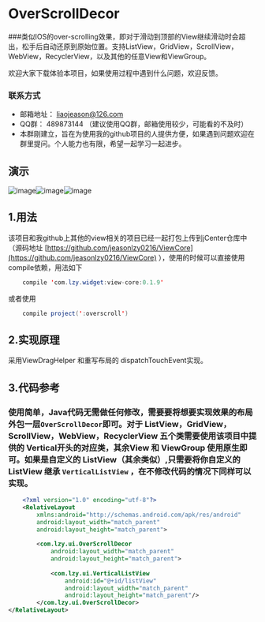 # OverScrollDecor
###类似IOS的over-scrolling效果，即对于滑动到顶部的View继续滑动时会超出，松手后自动还原到原始位置。支持ListView，GridView，ScrollView，WebView，RecyclerView，以及其他的任意View和ViewGroup。

欢迎大家下载体验本项目，如果使用过程中遇到什么问题，欢迎反馈。

### 联系方式
 * 邮箱地址： liaojeason@126.com
 * QQ群： 489873144 （建议使用QQ群，邮箱使用较少，可能看的不及时）
 * 本群刚建立，旨在为使用我的github项目的人提供方便，如果遇到问题欢迎在群里提问。个人能力也有限，希望一起学习一起进步。


## 演示
 ![image](https://github.com/jeasonlzy0216/OverScrollDecor/blob/master/screenshots/demo0.png)![image](https://github.com/jeasonlzy0216/OverScrollDecor/blob/master/screenshots/demo2.gif)![image](https://github.com/jeasonlzy0216/OverScrollDecor/blob/master/screenshots/demo3.gif)

## 1.用法
该项目和我github上其他的view相关的项目已经一起打包上传到jCenter仓库中（源码地址 [https://github.com/jeasonlzy0216/ViewCore](https://github.com/jeasonlzy0216/ViewCore) ），使用的时候可以直接使用compile依赖，用法如下
```java
	compile 'com.lzy.widget:view-core:0.1.9'
```
或者使用
```java
    compile project(':overscroll')
```

## 2.实现原理 
采用ViewDragHelper 和重写布局的 dispatchTouchEvent实现。

## 3.代码参考
### 使用简单，Java代码无需做任何修改，需要要将想要实现效果的布局外包一层`OverScrollDecor`即可。对于 ListView，GridView，ScrollView，WebView，RecyclerView 五个类需要使用该项目中提供的 Vertical开头的对应类，其余View 和 ViewGroup 使用原生即可。如果是自定义的 ListView（其余类似）,只需要将你自定义的ListView 继承 `VerticalListView` ，在不修改代码的情况下同样可以实现。
```xml
	<?xml version="1.0" encoding="utf-8"?>
	<RelativeLayout
	    xmlns:android="http://schemas.android.com/apk/res/android"
	    android:layout_width="match_parent"
	    android:layout_height="match_parent">
	
	    <com.lzy.ui.OverScrollDecor
	        android:layout_width="match_parent"
	        android:layout_height="match_parent">
	
	        <com.lzy.ui.VerticalListView
	            android:id="@+id/listView"
	            android:layout_width="match_parent"
	            android:layout_height="match_parent"/>
	    </com.lzy.ui.OverScrollDecor>
</RelativeLayout>
```
